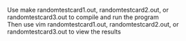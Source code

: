 Use make randomtestcard1.out, randomtestcard2.out, or randomtestcard3.out to compile and run the program  
Then use vim randomtestcard1.out, randomtestcard2.out, or randomtestcard3.out to view the results  
